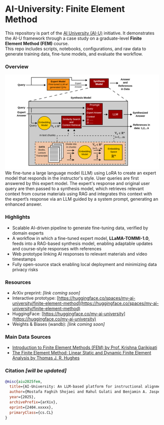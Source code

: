# AI-University: Finite Element Method
This repository is part of the [AI University (AI-U)](https://my-ai-university.com) initiative. It demonstrates the AI-U framework through a case study on a graduate-level **Finite Element Method (FEM)** course.  \
This repo includes scripts, notebooks, configurations, and raw data to generate training data, fine-tune models, and evaluate the workflow.

### Overview
<img src="ai-u-framework.png" width="700">
We fine-tune a large language model (LLM) using LoRA to create an expert model that responds in the instructor's style. User queries are first answered by this expert model. The expert's response and original user query are then passed to a synthesis model, which retrieves relevant context from course materials using RAG and integrates this context with the expert’s response via an LLM guided by a system prompt, generating an enhanced answer.

### Highlights
- Scalable AI-driven pipeline to generate fine-tuning data, verified by domain experts
- A workflow in which a fine-tuned expert model, **LLaMA-TOMMI-1.0**, feeds into a RAG-based synthesis model, enabling adaptable updates and course-style responses with references
- Web prototype linking AI responses to relevant materials and video timestamps
- Fully open-source stack enabling local deployment and minimizing data privacy risks

### Resources
- ArXiv preprint: *[link coming soon]*
- Interactive prototype: [https://huggingface.co/spaces/my-ai-university/finite-element-method](https://huggingface.co/spaces/my-ai-university/finite-element-method)
- HuggingFace: [https://huggingface.co/my-ai-university](https://huggingface.co/my-ai-university)
- Weights & Biases (wandb): *[link coming soon]*

### Main Data Sources
- [Introduction to Finite Element Methods (FEM) by Prof. Krishna Garikipati](https://www.youtube.com/playlist?list=PLJhG_d-Sp_JHKVRhfTgDqbic_4MHpltXZ)
- [The Finite Element Method: Linear Static and Dynamic Finite Element Analysis by Thomas J. R. Hughes](https://www.google.com/books/edition/_/cHH2n_qBK0IC?hl=en)

### Citation *[will be updated]*
```bibtex
@misc{aiu2025fem,
  title={AI-University: An LLM-based platform for instructional alignment to scientific classrooms},
  author={Mostafa Faghih Shojaei and Rahul Gulati and Benjamin A. Jasperson and Shangshang Wang and Simone Cimolato and Dangli Cao and Willie Neiswanger and Krishna Garikipati},
  year={2025},
  archivePrefix={arXiv},
  eprint={2404.xxxxx},
  primaryClass={cs.CL}
}
```



